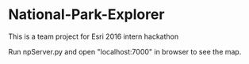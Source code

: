 # National-Park-Explorer
This is a team project for Esri 2016 intern hackathon

Run npServer.py and open "localhost:7000" in browser to see the map.
